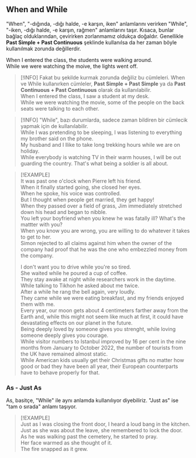 ## When and While  
"When", "-dığında, -dığı halde, -e karşın, iken" anlamlarını verirken "While", "-iken, -dığı halde, -e karşın, rağmen" anlamlarını taşır. Kısaca, bunlar bağlaç olduklarından, çevirirken zorlanmamız oldukça doğaldır. Genellikle **Past Simple + Past Continuous** şeklinde kullanılsa da her zaman böyle kullanılmak zorunda değillerdir.  

When I entered the class, the students were walking around.  
While we were watching the moive, the lights went off.  

> [!INFO] Fakat bu şekilde kurmak zorunda değiliz bu cümleleri. When ve While kullanırken cümleler, **Past Simple + Past Simple** ya da **Past Continuous + Past Continuous** olarak da kullanılabilir.  
> When I entered the class, I saw a student at my desk.  
> While we were watching the movie, some of the people on the back seats were talking to each other.  

> [!INFO] "While", bazı durumlarda, sadece zaman bildiren bir cümlecik yapmak için de kullanılabilir.  
> While I was pretending to be sleeping, I was listening to everything my brother said on the phone.  
> My husband and I llike to take long trekking hours while we are on holiday.  
> While everybody is watching TV in their warm houses, I will be out guarding the country. That's what being a soldier is all about.  

> [!EXAMPLE]  
> It was past one o'clock when Pierre left his friend.  
> When it finally started going, she closed her eyes.  
> When he spoke, his voice was controlled.  
> But I thought when people get married, they get happy!  
> When they passed over a field of grass, Jim immediately stretched down his head and began to nibble.  
> You left your boyfriend when you knew he was fatally ill? What's the mattter with you?  
> When you know you are wrong, you are willing to do whatever it takes to get to her.  
> Simon rejected to all claims against him when the owner of the company had proof that he was the one who embezzled money from the company.  
>  
> I don't want you to drive while you're so tired.  
> She waited while he poured a cup of coffee.  
> They stay awake at night while researchers work in the daytime.  
> While talking to Tikhon he asked about me twice.  
> After a while he rang the bell again, very loudly.  
> They came while we were eating breakfast, and my friends enjoyed them with me.  
> Every year, our moon gets about 4 centimeters farther away from the Earth and, while this might not seem like much at first, it could have devastating effects on our planet in the future.  
> Being deeply loved by someone gives you strenght, while loving someone deeply gives you courage.  
> While visitor numbers to Istanbul improved by 16 per cent in the nine months from January to October 2022, the number of tourists from the UK have remained almost static.  
> While American kids usually get their Christmas gifts no matter how good or bad they have been all year, their European counterparts have to behave properly for that.  

### As - Just As  
As, basitçe, "While" ile aynı anlamda kullanılıyor diyebiliriz. "Just as" ise "tam o sırada" anlamı taşıyor.  

> [!EXAMPLE]  
> Just as I was closing the front door, I heard a loud bang in the kitchen.  
> Just as she was about the leave, she remembered to lock the door.  
> As he was walking past the cemetery, he started to pray.  
> Her face warmed as she thought of it.  
> The fire snapped as it grew.  